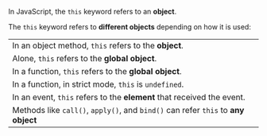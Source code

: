 In JavaScript, the `this` keyword refers to an **object**.

The `this` keyword refers to **different objects** depending on how it is used:

|                                                                                   |
| --------------------------------------------------------------------------------- |
| In an object method, `this` refers to the **object**.                             |
| Alone, `this` refers to the **global object**.                                    |
| In a function, `this` refers to the **global object**.                            |
| In a function, in strict mode, `this` is `undefined`.                             |
| In an event, `this` refers to the **element** that received the event.            |
| Methods like `call()`, `apply()`, and `bind()` can refer `this` to **any object** |